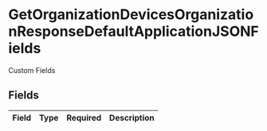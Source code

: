 # GetOrganizationDevicesOrganizationResponseDefaultApplicationJSONFields

Custom Fields


## Fields

| Field       | Type        | Required    | Description |
| ----------- | ----------- | ----------- | ----------- |